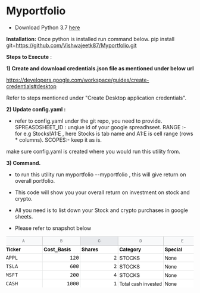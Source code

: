 # Myportfolio

- Download Python 3.7  [here](https://www.python.org/downloads/)

**Installation:**
Once python is installed run command below.
 pip install git+https://github.com/Vishwajeetk87/Myportfolio.git

**Steps to Execute** :

**1) Create and download credentials.json file as mentioned under below url**

https://developers.google.com/workspace/guides/create-credentials#desktop

Refer to steps mentioned under "Create Desktop application credentials".

**2) Update config.yaml :**

- refer to config.yaml under the git repo, you need to provide.
 SPREASDSHEET_ID : unqiue id of your google spreadhseet.
 RANGE :- for e.g Stocks!A1:E , here Stocks is tab name and A1:E is cell range (rows * columns).
 SCOPES:- keep it as is.
 
 make sure config.yaml is created where you would run this utility from.
 
 **3) Command.**
 - to run this utility run myportfolio --myportfolio , this will give return on overall portfolio.
  
- This code will show you your overall return on investment on stock and crypto.

- All you need is to list down your Stock and crypto purchases in google sheets.

- Please refer to snapshot below

 ![Stock list](https://github.com/Vishwajeetk87/Myportfolio/blob/main/doc/stock_list.png)

